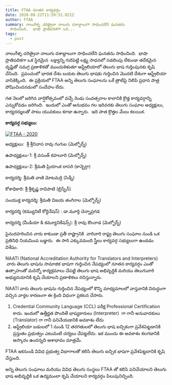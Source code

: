```yaml
---
title: FTAA నూతన కార్యవర్గం
date: 2020-08-22T11:59:51.021Z
author: FTAA
summary: నాలుగేళ్ళ చరిత్రైనా నాలుగు దశాబ్దాలుగా సాధించలేని ఘనతను
  సాధించింది.  భాషా ప్రాతిపదికగా ఒక...
tags:
  - post
---
```

నాలుగేళ్ళ చరిత్రైనా నాలుగు దశాబ్దాలుగా సాధించలేని ఘనతను సాధించింది.  భాషా ప్రాతిపదికగా ఒక స్థిరమైన  లక్ష్యాన్ని గురిపెట్టి లక్ష్య సాధనలో సడలింపు లేకుండా తదేకమైన దృష్టితో సమగ్ర ప్రణాళికతో ముందుకెళుతూ ఆస్ట్రేలియాలో తెలుగు భాష గుర్తింపునకు కృషి చేసింది.  ప్రపంచంలో భారత దేశం బయట తెలుగు భాషకు గుర్తించిన మొదటి దేశంగా ఆస్ట్రేలియా వాసికెక్కింది.  ఈ ప్రక్రియలో FTAA అన్ని తెలుగు సంఘాలను ఒకే త్రాటిపై నిలిపి ప్రధాన పాత్ర పోషించిందనడంలో సందేహం లేదు.

గత నెలలో జరిగిన వార్షికోత్సవంలో వచ్చే రెండు సంవత్సరాల కాలానికి క్రొత్త కార్యవర్గాన్ని ఎన్నుకోవడం జరిగింది.  ఇందులో ఎంతో అనుభవం గల ఇదివరకు తెలుగు సంఘాల అధ్యక్షులు, కార్యదర్శులతో పాటు యువకులు కూడా ఉన్నారు.  ఇది పాత క్రొత్తల మేలు కలయిక.

<b>కార్యవర్గ సభ్యులు:</b>

<a href="https://www.telugumalli.com/wp-content/uploads/2020/08/FTAA-20201.jpg"><img class="alignnone size-full wp-image-26942" src="https://www.telugumalli.com/wp-content/uploads/2020/08/FTAA-20201.jpg" alt="FTAA - 2020"  /></a>




అధ్యక్షులు:  శ్రీ శ్రీనివాస రావు గంగుల (మెల్బోర్న్)

ఉపాధ్యక్షులు-1: శ్రీ వసంత్ కహలూరి (మెల్బోర్న్)

ఉపాధ్యక్షులు-2: శ్రీమతి ప్రియాంక దాసరి (కాన్బెర్రా)

కార్యదర్శి: శ్రీమతి వాణి మోటమర్రి (సిడ్నీ)

కోశాధికారి: శ్రీ శ్రీకృష్ణ రావిపాటి (బ్రిస్బేన్)

సంయుక్త కార్యదర్శి: శ్రీమతి విజయ తంగిరాల (మెల్బోర్న్)

కార్యదర్శి (కమ్యునిటీ కోర్దినేషన్) : డా.మూర్తి చెన్నాప్రగడ

కార్యదర్శి (మీడియా &amp; కమ్యూనికేషన్స్): శ్రీ రావు కొంచాడ (మెల్బోర్న్)

పైనుదహరించిన వారు కాకుండా ప్రతీ రాష్ట్రానికి  వారివారి రాష్ట్ర తెలుగు సంఘాల నుండి ఒక ప్రతినిధి నియమింప బడ్డారు.  ఈ సారి ఎక్కువమంది స్త్రీలు కార్యవర్గ సభ్యులుగా ఉండడం విశేషం.

NAATI (National Accreditation Authority for Translators and Interpreters)  వారు తెలుగు భాషను సామాజిక భాషగా గుర్తించిన నేపధ్యంలో నూతన కార్యవర్గం ఎంతో ఉత్సాహంతో మరెన్నో కార్యక్రమాలు చేపట్టి తెలుగు భాష అభివృద్ధికి మరియు తెలుగువారి అభ్యుదయానికి కృషి చేయాలని ప్రణాళికలు రచిస్తున్నారు.

NAATI వారు తెలుగు భాషను గుర్తించిన నేపథ్యంలో కొన్ని మాధ్యమాలలో వాస్తవానికి విరుద్ధంగా వచ్చిన వార్తల కారణంగా ఈ క్రింది విధంగా ప్రకటన చేసారు.

<ol>
	<li>Credential Community Language (CCL) పరీక్ష Professional Certification కాదు. ఇందులో ఉత్తీర్ణత పొందితే భాష్యకారులు (Interpreter)  గా గానీ అనువాదకులు (Translator) గా గానీ పనిచేయడానికి అవకాశం లేదు</li>
	<li>ఆస్ట్రేలియా బడులలో 1 నుండి 12 తరగతులలో తెలుగు భాష ఐచ్చికంగా ప్రవేశపెట్టడానికి ప్రస్తుతం ప్రభుత్వం ఎటువంటి చర్యలు చేపట్టలేదు. ఇక ముందు ఈ అవకాశం కలగడానికి ఆస్కారం ఉందన్నది ఆశాభావం మాత్రమే.</li>
</ol>
FTAA ఇకనుండి వివిధ ప్రభుత్వ విభాగాలతో కలిసి తెలుగు ఐచ్చిక భాషగా ప్రవేశపెట్టదానికి కృషి చేస్తుంది.

అన్ని తెలుగు సంఘాలు మరియు వివిధ తెలుగు సంస్థలు FTAA తో కలిసి పనిచేయాలని తెలుగు భాష అభివృద్ధికి ఒక ఉద్యమంలా కృషి చేయాలని కార్యవర్గం పిలుపునిచ్చింది.